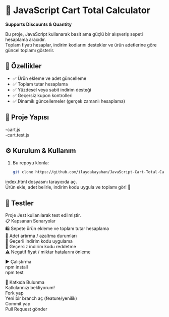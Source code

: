 # 🛒 JavaScript Cart Total Calculator  
**Supports Discounts & Quantity**  

Bu proje, JavaScript kullanarak basit ama güçlü bir alışveriş sepeti hesaplama aracıdır.  
Toplam fiyatı hesaplar, indirim kodlarını destekler ve ürün adetlerine göre güncel toplamı gösterir.  


## 🚀 Özellikler  
- ✅ Ürün ekleme ve adet güncelleme  
- ✅ Toplam tutar hesaplama  
- ✅ Yüzdesel veya sabit indirim desteği  
- ✅ Geçersiz kupon kontrolleri  
- ✅ Dinamik güncellemeler (gerçek zamanlı hesaplama)  


## 📂 Proje Yapısı  
-cart.js  
-cart.test.js

## ⚙️ Kurulum & Kullanım  
1. Bu repoyu klonla:  
   ```bash
   git clone https://github.com/ilaydakayahan/JavaScript-Cart-Total-Calculator---Supports-Discounts---Quantity
 index.html dosyasını tarayıcıda aç.  
 Ürün ekle, adet belirle, indirim kodu uygula ve toplamı gör! 🎉  
 ## 🧪 Testler
Proje Jest kullanılarak test edilmiştir.  
📋 Kapsanan Senaryolar  
🛍️ Sepete ürün ekleme ve toplam tutar hesaplama  
🔢 Adet artırma / azaltma durumları  
💸 Geçerli indirim kodu uygulama  
🚫 Geçersiz indirim kodu reddetme  
⚠️ Negatif fiyat / miktar hatalarını önleme  

▶️ Çalıştırma  
npm install  
npm test  

🤝 Katkıda Bulunma  
Katkılarınızı bekliyorum!  
Fork yap  
Yeni bir branch aç (feature/yenilik)  
Commit yap  
Pull Request gönder  
